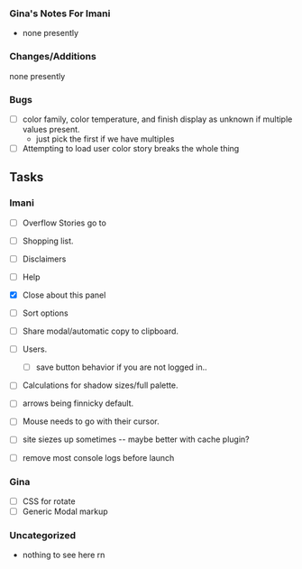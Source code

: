 ### Gina's Notes For Imani
- none presently

### Changes/Additions
none presently

### Bugs
- [ ] color family, color temperature, and finish display as unknown if multiple values present.
  * just pick the first if we have multiples
- [ ] Attempting to load user color story breaks the whole thing
  
## Tasks
### Imani
- [ ] Overflow Stories go to
- [ ] Shopping list.
- [ ] Disclaimers
- [ ] Help
- [x] Close about this panel
- [ ] Sort options
- [ ] Share modal/automatic copy to clipboard.
- [ ] Users.
  - [ ] save button behavior if you are not logged in..
- [ ] Calculations for shadow sizes/full palette.
- [ ] arrows being finnicky default.
- [ ] Mouse needs to go with their cursor.
- [ ] site siezes up sometimes -- maybe better with cache plugin?
- [ ] remove most console logs before launch


### Gina
- [ ] CSS for rotate
- [ ] Generic Modal markup

### Uncategorized
- nothing to see here rn
